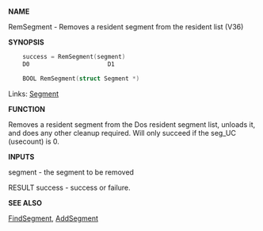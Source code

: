 
**NAME**

RemSegment - Removes a resident segment from the resident list (V36)

**SYNOPSIS**

```c
    success = RemSegment(segment)
    D0                      D1

    BOOL RemSegment(struct Segment *)

```
Links: [Segment](_OOWX) 

**FUNCTION**

Removes a resident segment from the Dos resident segment list,
unloads it, and does any other cleanup required.  Will only succeed
if the seg_UC (usecount) is 0.

**INPUTS**

segment - the segment to be removed

RESULT
success - success or failure.

**SEE ALSO**

[FindSegment](FindSegment), [AddSegment](AddSegment)
